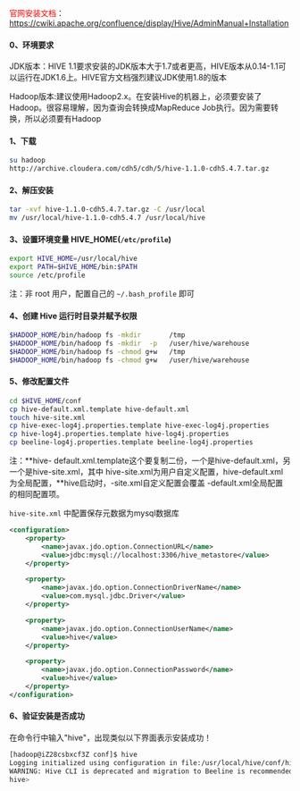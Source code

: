 <font color='red'>官网安装文档</font>：https://cwiki.apache.org/confluence/display/Hive/AdminManual+Installation

#### 0、环境要求

JDK版本：HIVE 1.1要求安装的JDK版本大于1.7或者更高，HIVE版本从0.14-1.1可以运行在JDK1.6上。HIVE官方文档强烈建议JDK使用1.8的版本

Hadoop版本:建议使用Hadoop2.x。在安装Hive的机器上，必须要安装了Hadoop。很容易理解，因为查询会转换成MapReduce Job执行。因为需要转换，所以必须要有Hadoop

#### 1、下载

```sh
su hadoop
http://archive.cloudera.com/cdh5/cdh/5/hive-1.1.0-cdh5.4.7.tar.gz
```

#### 2、解压安装

```sh
tar -xvf hive-1.1.0-cdh5.4.7.tar.gz -C /usr/local
mv /usr/local/hive-1.1.0-cdh5.4.7 /usr/local/hive
```

#### 3、设置环境变量 HIVE_HOME(`/etc/profile`)

```sh
export HIVE_HOME=/usr/local/hive
export PATH=$HIVE_HOME/bin:$PATH
source /etc/profile
```

注：非 root 用户，配置自己的 `~/.bash_profile` 即可

#### 4、创建 Hive 运行时目录并赋予权限

```sh
$HADOOP_HOME/bin/hadoop fs -mkdir       /tmp
$HADOOP_HOME/bin/hadoop fs -mkdir  -p   /user/hive/warehouse
$HADOOP_HOME/bin/hadoop fs -chmod g+w   /tmp
$HADOOP_HOME/bin/hadoop fs -chmod g+w   /user/hive/warehouse
```

#### 5、修改配置文件

```sh
cd $HIVE_HOME/conf
cp hive-default.xml.template hive-default.xml
touch hive-site.xml
cp hive-exec-log4j.properties.template hive-exec-log4j.properties
cp hive-log4j.properties.template hive-log4j.properties
cp beeline-log4j.properties.template beeline-log4j.properties
```

注：**hive- default.xml.template这个要复制二份，一个是hive-default.xml，另一个是hive-site.xml，其中 hive-site.xml为用户自定义配置，hive-default.xml为全局配置，**hive启动时，-site.xml自定义配置会覆盖 -default.xml全局配置的相同配置项。

`hive-site.xml` 中配置保存元数据为mysql数据库

```xml
<configuration>
    <property>
        <name>javax.jdo.option.ConnectionURL</name>
        <value>jdbc:mysql://localhost:3306/hive_metastore</value>
    </property>

    <property>
        <name>javax.jdo.option.ConnectionDriverName</name>
        <value>com.mysql.jdbc.Driver</value>
    </property>

    <property>
        <name>javax.jdo.option.ConnectionUserName</name>
        <value>hive</value>
    </property>

    <property>
        <name>javax.jdo.option.ConnectionPassword</name>
        <value>hive</value>
    </property>
</configuration>
```

#### 6、验证安装是否成功

在命令行中输入"hive"，出现类似以下界面表示安装成功！

```sh
[hadoop@iZ28csbxcf3Z conf]$ hive
Logging initialized using configuration in file:/usr/local/hive/conf/hive-log4j.properties
WARNING: Hive CLI is deprecated and migration to Beeline is recommended.
hive>
```

